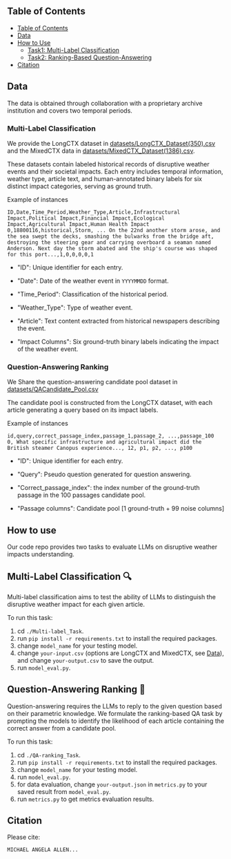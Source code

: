 ## Table of Contents <a name="table_of_contents"></a>

- [Table of Contents](#table_of_contents)
- [Data](#data)
- [How to Use](#usage)
  - [Task1: Multi-Label Classification](#task_1)
  - [Task2: Ranking-Based Question-Answering](#task_2)
- [Citation](#citation)

## Data <a name="data"></a>
The data is obtained through collaboration with a proprietary archive institution and covers two temporal periods.
### Multi-Label Classification
We provide the LongCTX dataset in [datasets/LongCTX_Dataset(350).csv](./datasets/LongCTX_Dataset(350).csv) and the MixedCTX data in [datasets/MixedCTX_Dataset(1386).csv](./datasets/MixedCTX_Dataset(1386).csv).

These datasets contain labeled historical records of disruptive weather events and their societal impacts. Each entry includes temporal information, weather type, article text, and human-annotated binary labels for six distinct impact categories, serving as ground truth.

Example of instances
```csv
ID,Date,Time_Period,Weather_Type,Article,Infrastructural Impact,Political Impact,Financial Impact,Ecological Impact,Agricultural Impact,Human Health Impact
0,18800116,historical,Storm, ... On the 22nd another storm arose, and the sea swept the decks, smashing the bulwarks from the bridge aft, destroying the steering gear and carrying overboard a seaman named Anderson. Next day the storm abated and the ship's course was shaped for this port...,1,0,0,0,0,1
```  
- "ID": Unique identifier for each entry.

- "Date": Date of the weather event in `YYYYMMDD` format. 
  
- "Time_Period": Classification of the historical period.

- "Weather_Type": Type of weather event.

- "Article": Text content extracted from historical newspapers describing the event.

- "Impact Columns": Six ground-truth binary labels indicating the impact of the weather event.


### Question-Answering Ranking
We Share the question-answering candidate pool dataset in [datasets/QACandidate_Pool.csv](./datasets/QACandidate_Pool.csv)

The candidate pool is constructed from the LongCTX dataset, with each article generating a query based on its impact labels.

Example of instances
```csv
id,query,correct_passage_index,passage_1,passage_2, ...,passage_100
0, What specific infrastructure and agricultural impact did the British steamer Canopus experience..., 12, p1, p2, ..., p100
```
- "ID": Unique identifier for each entry.

- "Query": Pseudo question generated for question answering.

- "Correct_passage_index": the index number of the ground-truth passage in the 100 passages candidate pool.

- "Passage columns": Candidate pool [1 ground-truth + 99 noise columns] 

## How to use <a name="usage"></a>
Our code repo provides two tasks to evaluate LLMs on disruptive weather impacts understanding.

## Multi-Label Classification <a name="task_1"></a> 🔍

Multi-label classification aims to test the ability of LLMs to distinguish the disruptive weather impact for each given article.

To run this task:
1. cd `./Multi-label_Task`.
2. run `pip install -r requirements.txt` to install the required packages.
3. change `model_name` for your testing model.
4. change `your-input.csv` (options are LongCTX and MixedCTX, see [Data](#data)), and change `your-output.csv` to save the output.
6. run `model_eval.py`.

## Question-Answering Ranking <a name="task_2"></a> 🥇

Question-answering requires the LLMs to reply to the given question based on their parametric knowledge. We formulate the ranking-based QA task by prompting the models to identify the likelihood of each article containing the correct answer from a candidate pool.

To run this task:
1. cd `./QA-ranking_Task`.
2. run `pip install -r requirements.txt` to install the required packages.
3. change `model_name` for your testing model.
4. run `model_eval.py`.
5. for data evaluation, change `your-output.json` in `metrics.py` to your saved result from `model_eval.py`.
6. run `metrics.py` to get metrics evaluation results.

## Citation <a name="citation"></a>
Please cite:
```python
MICHAEL ANGELA ALLEN...
```
